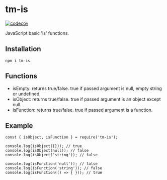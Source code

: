 # tm-is

[![codecov](https://codecov.io/gh/RomanBurunkov/tm-is/branch/main/graph/badge.svg?token=64HIR1FX0Z)](https://codecov.io/gh/RomanBurunkov/tm-is)

JavaScript basic 'is' functions.

## Installation

```
npm i tm-is
```

## Functions

- isEmpty: returns true/false. true if passed argument is null, empty string or undefined.
- isObject: returns true/false. true if passed argument is an object except null.
- isFunction: returns true/false. true if passed argument is a function.

## Example

```
const { isObject, isFunction } = require('tm-is');

console.log(isObject({})); // true
console.log(isObject(null)); // false
console.log(isObject('string')); // false

console.log(isFunction('null')); // false
console.log(isFunction('string')); // false
console.log(isFunction(() => { })); // true

```
